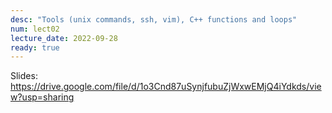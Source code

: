 ```yaml
---
desc: "Tools (unix commands, ssh, vim), C++ functions and loops"
num: lect02
lecture_date: 2022-09-28
ready: true
---
```



Slides: <https://drive.google.com/file/d/1o3Cnd87uSynjfubuZjWxwEMjQ4iYdkds/view?usp=sharing>

